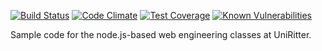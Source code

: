 [![Build Status](https://travis-ci.org/deliodamin/uniritter-node-2016.svg?branch=master)](https://travis-ci.org/deliodamin/uniritter-node-2016)
[![Code Climate](https://codeclimate.com/github/deliodamin/uniritter-node-2016/badges/gpa.svg)](https://codeclimate.com/github/deliodamin/uniritter-node-2016)
[![Test Coverage](https://codeclimate.com/github/deliodamin/uniritter-node-2016/badges/coverage.svg)](https://codeclimate.com/github/deliodamin/uniritter-node-2016/coverage)
[![Known Vulnerabilities](https://snyk.io/test/github/deliodamin/uniritter-node-2016/badge.svg)](https://snyk.io/test/github/deliodamin/uniritter-node-2016)




Sample code for the node.js-based web engineering classes at UniRitter.